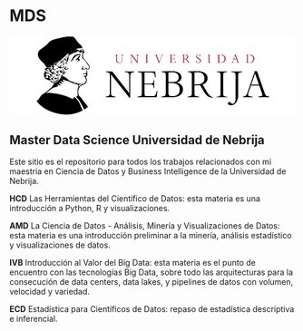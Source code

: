 # MDS
![](https://github.com/ameilij/MDS/blob/master/Images/nebrija.jpg)

## Master Data Science Universidad de Nebrija
Este sitio es el repositorio para todos los trabajos relacionados con mi maestria en Ciencia de Datos y Business Intelligence de la Universidad de Nebrija. 

**HCD**
Las Herramientas del Científico de Datos: esta materia es una introducción a Python, R y visualizaciones. 

**AMD**
La Ciencia de Datos - Análisis, Minería y Visualizaciones de Datos: esta materia es una introducción preliminar a la minería, análisis estadístico y visualizaciones de datos. 

**IVB**
Introducción al Valor del Big Data: esta materia es el punto de encuentro con las tecnologías Big Data, sobre todo las arquitecturas para la consecución de data centers, data lakes, y pipelines de datos con volumen, velocidad y variedad. 

**ECD**
Estadística para Científicos de Datos: repaso de estadística descriptiva e inferencial. 

